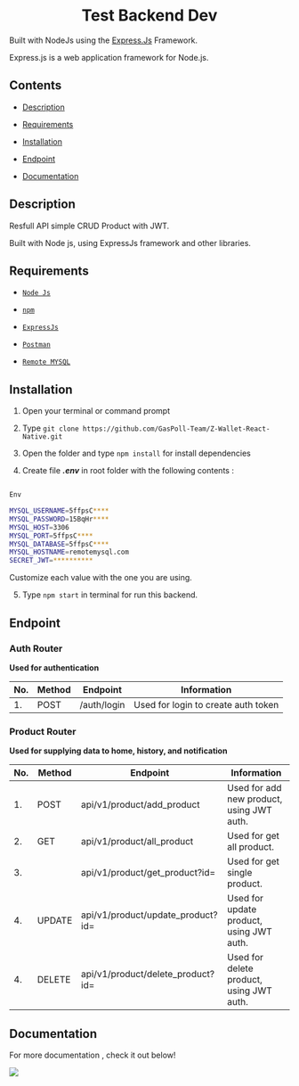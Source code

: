 
<h1 align="center">Test Backend Dev</h1>
  
Built with NodeJs using the <a href="https://en.wikipedia.org/wiki/Express.js">Express.Js</a> Framework.


Express.js is a web application framework for Node.js.</p> 


## Contents

  

-  [Description](#description)

-  [Requirements](#requirements)

-  [Installation](#installation)

-  [Endpoint](#endpoint)

-  [Documentation](#documentation)


  

## Description

  

Resfull API simple CRUD Product with JWT.

Built with Node js, using ExpressJs framework and other libraries.

  

## Requirements

  

-  [`Node Js`](https://nodejs.org/en/)

-  [`npm`](https://www.npmjs.com/get-npm)

-  [`ExpressJs`](https://expressjs.com/)

-  [`Postman`](https://www.postman.com/downloads/)

-  [`Remote MYSQL`](https://remotemysql.com/phpmyadmin/index.php)

  

## Installation

  

1. Open your terminal or command prompt

2. Type `git clone https://github.com/GasPoll-Team/Z-Wallet-React-Native.git`

3. Open the folder and type `npm install` for install dependencies

4. Create file **_.env_** in root folder with the following contents :

  

```bash

Env

MYSQL_USERNAME=5ffpsC****
MYSQL_PASSWORD=15BqHr****
MYSQL_HOST=3306
MYSQL_PORT=5ffpsC****
MYSQL_DATABASE=5ffpsC****
MYSQL_HOSTNAME=remotemysql.com
SECRET_JWT=**********

```

  

Customize each value with the one you are using.
 

5. Type `npm start` in terminal for run this backend.

  

## Endpoint
 

### Auth Router

**Used for authentication**

| No. | Method | Endpoint                     | Information                          |
| --- | ------ | ---------------------------- | ------------------------------------ |
| 1.  | POST   | /auth/login                  | Used for login to create auth token  |


### Product Router
**Used for supplying data to home, history, and notification**

| No. | Method | Endpoint                             | Information                                                   |
| --- | ------ | ------------------------------------ | ------------------------------------------------------------- |
| 1.  | POST   | api/v1/product/add_product           | Used for add new product, using JWT auth.                     |
| 2.  | GET    | api/v1/product/all_product           | Used for get all product.                                     |
| 3.  |        | api/v1/product/get_product?id=       | Used for get single product.                                  |
| 4.  | UPDATE | api/v1/product/update_product?id=    | Used for update product, using JWT auth.                      |
| 4.  | DELETE | api/v1/product/delete_product?id=    | Used for delete product, using JWT auth.                       |

## Documentation

For more documentation , check it out below!

<a  href="https://documenter.getpostman.com/view/13530339/TW6xoU7C">

<img  src="https://img.shields.io/badge/Documentation-POSTMAN-blue.svg?style=popout&logo=postman"/>

</a>

